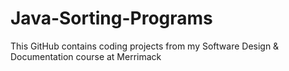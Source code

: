 # Java-Sorting-Programs
This GitHub contains coding projects from my Software Design &amp; Documentation course at Merrimack
